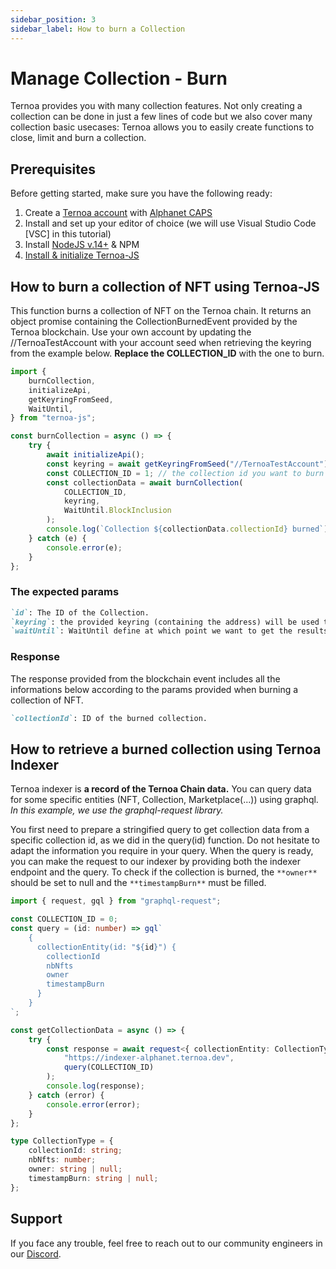 ```yaml
---
sidebar_position: 3
sidebar_label: How to burn a Collection
---
```


# Manage Collection - Burn

Ternoa provides you with many collection features. Not only creating a collection can be done in just a few lines of code but we also cover many collection basic usecases: Ternoa allows you to easily create functions to close, limit and burn a collection.

## Prerequisites

Before getting started, make sure you have the following ready:

1. Create a [Ternoa account](/for-developers/get-started/create-account) with [Alphanet CAPS](/for-developers/get-started/create-account#step-2-get-some-free-test-caps-tokens)
2. Install and set up your editor of choice (we will use Visual Studio Code [VSC] in this tutorial)
3. Install [NodeJS v.14+](https://nodejs.org/en/download/) & NPM
4. [Install & initialize Ternoa-JS](/for-developers/get-started/install-ternoa-js)

## How to burn a collection of NFT using Ternoa-JS

This function burns a collection of NFT on the Ternoa chain. It returns an object promise containing the CollectionBurnedEvent provided by the Ternoa blockchain.
Use your own account by updating the //TernoaTestAccount with your account seed when retrieving the keyring from the example below. **Replace the COLLECTION_ID** with the one to burn.

```typescript showLineNumbers
import {
	burnCollection,
	initializeApi,
	getKeyringFromSeed,
	WaitUntil,
} from "ternoa-js";

const burnCollection = async () => {
	try {
		await initializeApi();
		const keyring = await getKeyringFromSeed("//TernoaTestAccount");
		const COLLECTION_ID = 1; // the collection id you want to burn
		const collectionData = await burnCollection(
			COLLECTION_ID,
			keyring,
			WaitUntil.BlockInclusion
		);
		console.log(`Collection ${collectionData.collectionId} burned`);
	} catch (e) {
		console.error(e);
	}
};
```

### The expected params

```markdown
`id`: The ID of the Collection.
`keyring`: the provided keyring (containing the address) will be used to sign the transaction and pay the execution fee.
`waitUntil`: WaitUntil define at which point we want to get the results of the transaction execution: BlockInclusion or BlockFinalization.
```

### Response

The response provided from the blockchain event includes all the informations below according to the params provided when burning a collection of NFT.

```markdown
`collectionId`: ID of the burned collection.
```

## How to retrieve a burned collection using Ternoa Indexer

Ternoa indexer is **a record of the Ternoa Chain data.**
You can query data for some specific entities (NFT, Collection, Marketplace(...)) using graphql.
_In this example, we use the graphql-request library._

You first need to prepare a stringified query to get collection data from a specific collection id, as we did in the query(id) function.
Do not hesitate to adapt the information you require in your query. When the query is ready, you can make the request to our indexer by providing both the indexer endpoint and the query. To check if the collection is burned, the `**owner**` should be set to null and the `**timestampBurn**` must be filled.

```typescript showLineNumbers
import { request, gql } from "graphql-request";

const COLLECTION_ID = 0;
const query = (id: number) => gql`
    {
      collectionEntity(id: "${id}") {
        collectionId
        nbNfts
        owner
        timestampBurn
      }
    }
`;

const getCollectionData = async () => {
	try {
		const response = await request<{ collectionEntity: CollectionType }>(
			"https://indexer-alphanet.ternoa.dev",
			query(COLLECTION_ID)
		);
		console.log(response);
	} catch (error) {
		console.error(error);
	}
};

type CollectionType = {
	collectionId: string;
	nbNfts: number;
	owner: string | null;
	timestampBurn: string | null;
};
```

## Support

If you face any trouble, feel free to reach out to our community engineers in our [Discord](https://discord.gg/fUmBkPpnRu).
